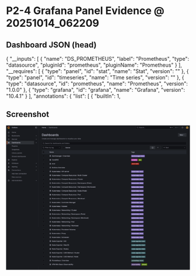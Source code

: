 # P2-4 Grafana Panel Evidence @ 20251014_062209

## Dashboard JSON (head)
{
  "__inputs": [
    {
      "name": "DS_PROMETHEUS",
      "label": "Prometheus",
      "type": "datasource",
      "pluginId": "prometheus",
      "pluginName": "Prometheus"
    }
  ],
  "__requires": [
    {
      "type": "panel",
      "id": "stat",
      "name": "Stat",
      "version": ""
    },
    {
      "type": "panel",
      "id": "timeseries",
      "name": "Time series",
      "version": ""
    },
    {
      "type": "datasource",
      "id": "prometheus",
      "name": "Prometheus",
      "version": "1.0.0"
    },
    {
      "type": "grafana",
      "id": "grafana",
      "name": "Grafana",
      "version": "10.4.1"
    }
  ],
  "annotations": {
    "list": [
      {
        "builtIn": 1,

## Screenshot
![grafana](img/grafana_p2_4_20251014_114000.png)
